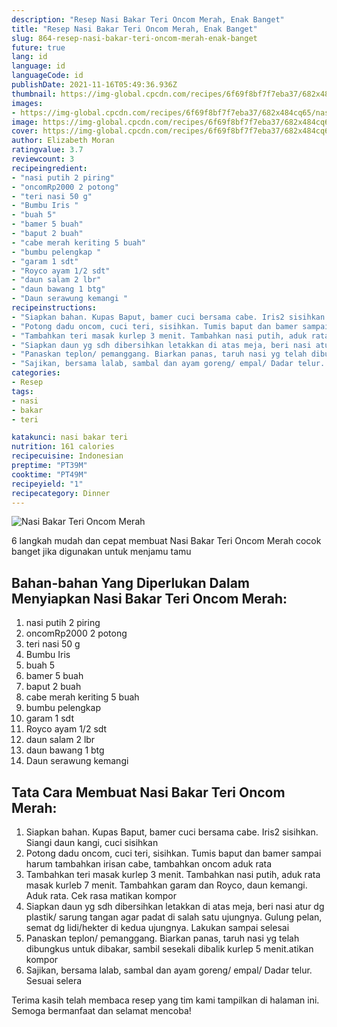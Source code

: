 ```yaml
---
description: "Resep Nasi Bakar Teri Oncom Merah, Enak Banget"
title: "Resep Nasi Bakar Teri Oncom Merah, Enak Banget"
slug: 864-resep-nasi-bakar-teri-oncom-merah-enak-banget
future: true
lang: id
language: id
languageCode: id
publishDate: 2021-11-16T05:49:36.936Z 
thumbnail: https://img-global.cpcdn.com/recipes/6f69f8bf7f7eba37/682x484cq65/nasi-bakar-teri-oncom-merah-foto-resep-utama.png
images:
- https://img-global.cpcdn.com/recipes/6f69f8bf7f7eba37/682x484cq65/nasi-bakar-teri-oncom-merah-foto-resep-utama.png
image: https://img-global.cpcdn.com/recipes/6f69f8bf7f7eba37/682x484cq65/nasi-bakar-teri-oncom-merah-foto-resep-utama.png
cover: https://img-global.cpcdn.com/recipes/6f69f8bf7f7eba37/682x484cq65/nasi-bakar-teri-oncom-merah-foto-resep-utama.png
author: Elizabeth Moran
ratingvalue: 3.7
reviewcount: 3
recipeingredient:
- "nasi putih 2 piring"
- "oncomRp2000 2 potong"
- "teri nasi 50 g"
- "Bumbu Iris "
- "buah 5"
- "bamer 5 buah"
- "baput 2 buah"
- "cabe merah keriting 5 buah"
- "bumbu pelengkap "
- "garam 1 sdt"
- "Royco ayam 1/2 sdt"
- "daun salam 2 lbr"
- "daun bawang 1 btg"
- "Daun serawung kemangi "
recipeinstructions:
- "Siapkan bahan. Kupas Baput, bamer cuci bersama cabe. Iris2 sisihkan. Siangi daun kangi, cuci sisihkan"
- "Potong dadu oncom, cuci teri, sisihkan. Tumis baput dan bamer sampai harum tambahkan irisan cabe, tambahkan oncom aduk rata"
- "Tambahkan teri masak kurlep 3 menit. Tambahkan nasi putih, aduk rata masak kurleb 7 menit. Tambahkan garam dan Royco, daun kemangi. Aduk rata. Cek rasa matikan kompor"
- "Siapkan daun yg sdh dibersihkan letakkan di atas meja, beri nasi atur dg plastik/ sarung tangan agar padat di salah satu ujungnya. Gulung pelan, semat dg lidi/hekter di kedua ujungnya. Lakukan sampai selesai"
- "Panaskan teplon/ pemanggang. Biarkan panas, taruh nasi yg telah dibungkus untuk dibakar, sambil sesekali dibalik kurlep 5 menit.atikan kompor"
- "Sajikan, bersama lalab, sambal dan ayam goreng/ empal/ Dadar telur. Sesuai selera"
categories:
- Resep
tags:
- nasi
- bakar
- teri

katakunci: nasi bakar teri 
nutrition: 161 calories
recipecuisine: Indonesian
preptime: "PT39M"
cooktime: "PT49M"
recipeyield: "1"
recipecategory: Dinner
---
```



![Nasi Bakar Teri Oncom Merah](https://img-global.cpcdn.com/recipes/6f69f8bf7f7eba37/682x484cq65/nasi-bakar-teri-oncom-merah-foto-resep-utama.png)

6 langkah mudah dan cepat membuat  Nasi Bakar Teri Oncom Merah cocok banget jika digunakan untuk menjamu tamu

<!--inarticleads1-->

## Bahan-bahan Yang Diperlukan Dalam Menyiapkan Nasi Bakar Teri Oncom Merah:

1. nasi putih 2 piring
1. oncomRp2000 2 potong
1. teri nasi 50 g
1. Bumbu Iris 
1. buah 5
1. bamer 5 buah
1. baput 2 buah
1. cabe merah keriting 5 buah
1. bumbu pelengkap 
1. garam 1 sdt
1. Royco ayam 1/2 sdt
1. daun salam 2 lbr
1. daun bawang 1 btg
1. Daun serawung kemangi 



<!--inarticleads2-->

## Tata Cara Membuat Nasi Bakar Teri Oncom Merah:

1. Siapkan bahan. Kupas Baput, bamer cuci bersama cabe. Iris2 sisihkan. Siangi daun kangi, cuci sisihkan
1. Potong dadu oncom, cuci teri, sisihkan. Tumis baput dan bamer sampai harum tambahkan irisan cabe, tambahkan oncom aduk rata
1. Tambahkan teri masak kurlep 3 menit. Tambahkan nasi putih, aduk rata masak kurleb 7 menit. Tambahkan garam dan Royco, daun kemangi. Aduk rata. Cek rasa matikan kompor
1. Siapkan daun yg sdh dibersihkan letakkan di atas meja, beri nasi atur dg plastik/ sarung tangan agar padat di salah satu ujungnya. Gulung pelan, semat dg lidi/hekter di kedua ujungnya. Lakukan sampai selesai
1. Panaskan teplon/ pemanggang. Biarkan panas, taruh nasi yg telah dibungkus untuk dibakar, sambil sesekali dibalik kurlep 5 menit.atikan kompor
1. Sajikan, bersama lalab, sambal dan ayam goreng/ empal/ Dadar telur. Sesuai selera




Terima kasih telah membaca resep yang tim kami tampilkan di halaman ini. Semoga bermanfaat dan selamat mencoba!
